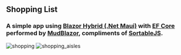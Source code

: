 ## Shopping List

### A simple app using [Blazor Hybrid (.Net Maui)](https://dotnet.microsoft.com/en-us/apps/aspnet/web-apps/blazor) with [EF Core](https://docs.microsoft.com/en-us/ef/core/) performed by [MudBlazor](https://www.mudblazor.com/), compliments of [SortableJS](https://sortablejs.github.io/Sortable/).

![shopping](https://github.com/ravi66/Shopping/assets/22397061/282d5593-8490-4f45-b794-2e02982f69ad)
![shopping_aisles](https://github.com/ravi66/Shopping/assets/22397061/d675ebbe-12a2-48ad-bc41-60910f0e7a11)

